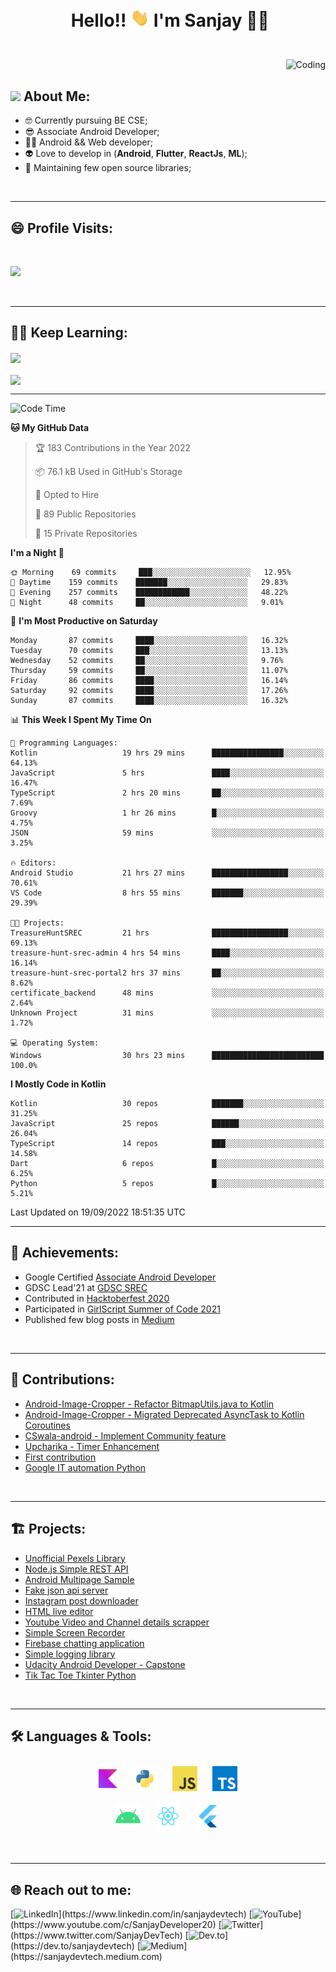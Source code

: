 # <p align="center">️ **Hello!! <img src="https://raw.githubusercontent.com/SanjayDevTech/SanjayDevTech/master/assets/wave.gif" alt="waving hand" width="30px"> I'm Sanjay** 🎯️🚀️</p>

<br/>
<img align="right" alt="Coding" height="200" src="https://media.giphy.com/media/Y4ak9Ki2GZCbJxAnJD/giphy.gif">
<br/>

## <img src="https://media.giphy.com/media/WUlplcMpOCEmTGBtBW/giphy.gif" width="30"> **About Me:**

- 🤓 Currently pursuing BE CSE;
- 😎 Associate Android Developer;
- 🧑‍💻 Android && Web developer;
- 👽 Love to develop in (**Android**, **Flutter**, **ReactJs**, **ML**);
- 🤝 Maintaining few open source libraries;

<br/>

---

## 😄 **Profile Visits:**

<br />

![](https://komarev.com/ghpvc/?username=SanjayDevTech&style=flat-square)

<br />

---

## 👨‍🎓️️ **Keep Learning:**

   <img align="center" src="https://github-readme-stats.vercel.app/api/top-langs/?username=SanjayDevTech&layout=compact&theme=vue-dark"/>
   <br/>
   <br/>
   <img align="center" src="https://github-readme-streak-stats.herokuapp.com/?user=SanjayDevTech&theme=vue-dark&hide_border=true"/>

<br/>

---

<!--START_SECTION:waka-->
![Code Time](http://img.shields.io/badge/Code%20Time-250%20hrs%2014%20mins-blue)

**🐱 My GitHub Data** 

> 🏆 183 Contributions in the Year 2022
 > 
> 📦 76.1 kB Used in GitHub's Storage 
 > 
> 💼 Opted to Hire
 > 
> 📜 89 Public Repositories 
 > 
> 🔑 15 Private Repositories  
 > 
**I'm a Night 🦉** 

```text
🌞 Morning    69 commits     ███░░░░░░░░░░░░░░░░░░░░░░   12.95% 
🌆 Daytime    159 commits    ███████░░░░░░░░░░░░░░░░░░   29.83% 
🌃 Evening    257 commits    ████████████░░░░░░░░░░░░░   48.22% 
🌙 Night      48 commits     ██░░░░░░░░░░░░░░░░░░░░░░░   9.01%

```
📅 **I'm Most Productive on Saturday** 

```text
Monday       87 commits     ████░░░░░░░░░░░░░░░░░░░░░   16.32% 
Tuesday      70 commits     ███░░░░░░░░░░░░░░░░░░░░░░   13.13% 
Wednesday    52 commits     ██░░░░░░░░░░░░░░░░░░░░░░░   9.76% 
Thursday     59 commits     ██░░░░░░░░░░░░░░░░░░░░░░░   11.07% 
Friday       86 commits     ████░░░░░░░░░░░░░░░░░░░░░   16.14% 
Saturday     92 commits     ████░░░░░░░░░░░░░░░░░░░░░   17.26% 
Sunday       87 commits     ████░░░░░░░░░░░░░░░░░░░░░   16.32%

```


📊 **This Week I Spent My Time On** 

```text
💬 Programming Languages: 
Kotlin                   19 hrs 29 mins      ████████████████░░░░░░░░░   64.13% 
JavaScript               5 hrs               ████░░░░░░░░░░░░░░░░░░░░░   16.47% 
TypeScript               2 hrs 20 mins       ██░░░░░░░░░░░░░░░░░░░░░░░   7.69% 
Groovy                   1 hr 26 mins        █░░░░░░░░░░░░░░░░░░░░░░░░   4.75% 
JSON                     59 mins             ░░░░░░░░░░░░░░░░░░░░░░░░░   3.25%

🔥 Editors: 
Android Studio           21 hrs 27 mins      █████████████████░░░░░░░░   70.61% 
VS Code                  8 hrs 55 mins       ███████░░░░░░░░░░░░░░░░░░   29.39%

🐱‍💻 Projects: 
TreasureHuntSREC         21 hrs              █████████████████░░░░░░░░   69.13% 
treasure-hunt-srec-admin 4 hrs 54 mins       ████░░░░░░░░░░░░░░░░░░░░░   16.14% 
treasure-hunt-srec-portal2 hrs 37 mins       ██░░░░░░░░░░░░░░░░░░░░░░░   8.62% 
certificate_backend      48 mins             ░░░░░░░░░░░░░░░░░░░░░░░░░   2.64% 
Unknown Project          31 mins             ░░░░░░░░░░░░░░░░░░░░░░░░░   1.72%

💻 Operating System: 
Windows                  30 hrs 23 mins      █████████████████████████   100.0%

```

**I Mostly Code in Kotlin** 

```text
Kotlin                   30 repos            ███████░░░░░░░░░░░░░░░░░░   31.25% 
JavaScript               25 repos            ██████░░░░░░░░░░░░░░░░░░░   26.04% 
TypeScript               14 repos            ███░░░░░░░░░░░░░░░░░░░░░░   14.58% 
Dart                     6 repos             █░░░░░░░░░░░░░░░░░░░░░░░░   6.25% 
Python                   5 repos             █░░░░░░░░░░░░░░░░░░░░░░░░   5.21%

```



 Last Updated on 19/09/2022 18:51:35 UTC
<!--END_SECTION:waka-->

---

## 🚩 **Achievements:**

- Google Certified [Associate Android Developer](https://www.credential.net/0041bdc2-5489-499d-8a1d-a16da26bd8bf)
- GDSC Lead'21 at [GDSC SREC](https://github.com/gdscsrec)
- Contributed in [Hacktoberfest 2020](https://hacktoberfest.digitalocean.com)
- Participated in [GirlScript Summer of Code 2021](https://gssoc.girlscript.tech)
- Published few blog posts in [Medium](https://sanjaydevtech.medium.com)

<br/>

---

## 💙 **Contributions:**

- [Android-Image-Cropper - Refactor BitmapUtils.java to Kotlin](https://github.com/CanHub/Android-Image-Cropper/pull/98)
- [Android-Image-Cropper - Migrated Deprecated AsyncTask to Kotlin Coroutines](https://github.com/CanHub/Android-Image-Cropper/pull/25)
- [CSwala-android - Implement Community feature](https://github.com/CSwala/CSwala-android/pull/149)
- [Upcharika - Timer Enhancement](https://github.com/smaranjitghose/Upcharika/pull/37)
- [First contribution](https://github.com/firstcontributions/first-contributions/pull/30213)
- [Google IT automation Python](https://github.com/google/it-cert-automation-practice/pull/1372)

<br/>

---

## 🏗️ **Projects:**

- [Unofficial Pexels Library](https://github.com/SanjayDevTech/pexels-android)
- [Node.js Simple REST API](https://github.com/SanjayDevTech/nodejs-simple-rest-api)
- [Android Multipage Sample](https://github.com/SanjayDevTech/android-multipage-sample)
- [Fake json api server](https://github.com/SanjayDevTech/json-placeholder-server)
- [Instagram post downloader](https://github.com/SanjayDevTech/instautils)
- [HTML live editor](https://github.com/SanjayDevTech/HTML-editor)
- [Youtube Video and Channel details scrapper](https://github.com/SanjayDevTech/ytutils)
- [Simple Screen Recorder](https://github.com/SanjayDevTech/Screen-Recorder)
- [Firebase chatting application](https://github.com/SanjayDevTech/fire-chat)
- [Simple logging library](https://github.com/SanjayDevTech/simple-log)
- [Udacity Android Developer - Capstone](https://github.com/SanjayDevTech/Capstone-Project)
- [Tik Tac Toe Tkinter Python](https://github.com/SanjayDevTech/Tic-Tac-Toe-Tkinter)

<br/>

---

## 🛠️ **Languages & Tools:**

<p align="center">
  <img align="center" style="margin: 10px" src="https://raw.githubusercontent.com/github/explore/80688e429a7d4ef2fca1e82350fe8e3517d3494d/topics/kotlin/kotlin.png" alt="Kotlin" width="30" />
  <img align="center" style="margin: 10px" src="https://raw.githubusercontent.com/github/explore/80688e429a7d4ef2fca1e82350fe8e3517d3494d/topics/python/python.png" alt="Python" width="40"  />
  <img align="center" style="margin: 10px" src="https://raw.githubusercontent.com/github/explore/80688e429a7d4ef2fca1e82350fe8e3517d3494d/topics/javascript/javascript.png" alt="JavaScript" width="40"  />
  <img align="center" style="margin: 10px" src="https://raw.githubusercontent.com/github/explore/80688e429a7d4ef2fca1e82350fe8e3517d3494d/topics/typescript/typescript.png" alt="TypeScript" width="40"  />
<br />
  <img align="center" style="margin: 10px" src="https://raw.githubusercontent.com/github/explore/80688e429a7d4ef2fca1e82350fe8e3517d3494d/topics/android/android.png" alt="Android" width="40" />
  <img align="center" style="margin: 10px" src="https://raw.githubusercontent.com/github/explore/80688e429a7d4ef2fca1e82350fe8e3517d3494d/topics/react/react.png" alt="React" width="40"  />
   <img align="center" style="margin: 10px" src="https://raw.githubusercontent.com/github/explore/cebd63002168a05a6a642f309227eefeccd92950/topics/flutter/flutter.png" alt="Flutter" width="40"  />

</p>
<br/>

---

## 🌐 **Reach out to me:** ️

[![LinkedIn](https://img.shields.io/badge/LinkedIn-SanjayDevTech-informationl?style=for-the-badge&labelColor=black&logo=linkedin&logoColor=0077b5&&color=#0077b5")](https://www.linkedin.com/in/sanjaydevtech)
[![YouTube](https://img.shields.io/badge/YouTube-SanjayDeveloper20-informationl?style=for-the-badge&labelColor=white&logo=youtube&logoColor=red&&color=#1da1f2")](https://www.youtube.com/c/SanjayDeveloper20)
[![Twitter](https://img.shields.io/badge/Twitter-SanjayDevTech-informational?style=for-the-badge&labelColor=black&logo=twitter&logoColor=#1da1f2&color=#1da1f2")](https://www.twitter.com/SanjayDevTech)
[![Dev.to](https://img.shields.io/badge/Dev.to-SanjayDevTech-informational?style=for-the-badge&labelColor=black&logo=dev.to&logoColor=white&color=#1da1f2")](https://dev.to/sanjaydevtech)
[![Medium](https://img.shields.io/badge/Medium-SanjayDevTech-informational?style=for-the-badge&labelColor=black&logo=medium&logoColor=#1da1f2&color=#1da1f2")](https://sanjaydevtech.medium.com)
